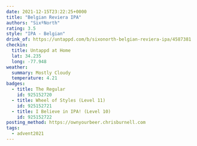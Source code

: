 ```yaml
---
date: 2021-12-15T23:22:25+0000
title: "Belgian Reviera IPA"
authors: "SixºNorth"
rating: 3.5
style: "IPA - Belgian"
drink_of: https://untappd.com/b/sixonorth-belgian-reviera-ipa/4587381
checkin:
  title: Untappd at Home
  lat: 34.235
  long: -77.948
weather:
  summary: Mostly Cloudy
  temperature: 4.21
badges:
  - title: The Regular
    id: 925152720
  - title: Wheel of Styles (Level 11)
    id: 925152721
  - title: I Believe in IPA! (Level 10)
    id: 925152722
posting_method: https://ownyourbeer.chrisburnell.com
tags:
  - advent2021
---
```

